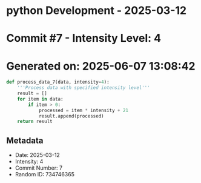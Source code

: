 ﻿# python Development - 2025-03-12
# Commit #7 - Intensity Level: 4
# Generated on: 2025-06-07 13:08:42
```python
def process_data_7(data, intensity=4):
    '''Process data with specified intensity level'''
    result = []
    for item in data:
        if item > 0:
            processed = item * intensity + 21
            result.append(processed)
    return result
```
## Metadata
- Date: 2025-03-12
- Intensity: 4
- Commit Number: 7
- Random ID: 734746365
